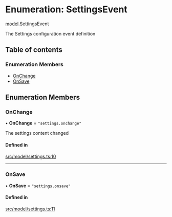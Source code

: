 # Enumeration: SettingsEvent

[model](../modules/model.md).SettingsEvent

The Settings configuration event definition

## Table of contents

### Enumeration Members

- [OnChange](model.SettingsEvent.md#onchange)
- [OnSave](model.SettingsEvent.md#onsave)

## Enumeration Members

### OnChange

• **OnChange** = ``"settings.onchange"``

The settings content changed

#### Defined in

[src/model/settings.ts:10](https://github.com/gethubai/hubai-core/blob/43abc4a/src/model/settings.ts#L10)

___

### OnSave

• **OnSave** = ``"settings.onsave"``

#### Defined in

[src/model/settings.ts:11](https://github.com/gethubai/hubai-core/blob/43abc4a/src/model/settings.ts#L11)
